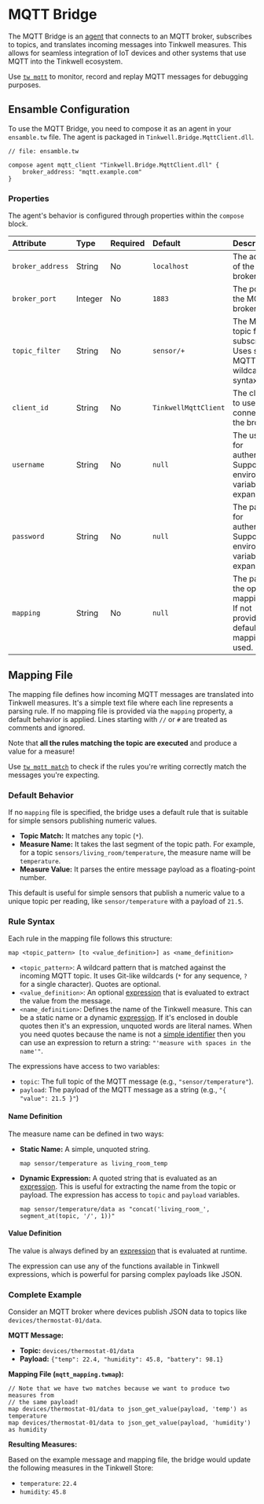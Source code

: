 # MQTT Bridge

The MQTT Bridge is an [agent](./Glossary.md#agent) that connects to an MQTT broker, subscribes to topics, and translates incoming messages into Tinkwell measures. This allows for seamless integration of IoT devices and other systems that use MQTT into the Tinkwell ecosystem.

Use [`tw mqtt`](./CLI.md#tw-mqtt) to monitor, record and replay MQTT messages for debugging purposes.

## Ensamble Configuration

To use the MQTT Bridge, you need to compose it as an agent in your `ensamble.tw` file. The agent is packaged in `Tinkwell.Bridge.MqttClient.dll`.

```tinkwell
// file: ensamble.tw

compose agent mqtt_client "Tinkwell.Bridge.MqttClient.dll" {
    broker_address: "mqtt.example.com"
}
```

### Properties

The agent's behavior is configured through properties within the `compose` block.

| Attribute | Type | Required | Default | Description |
| :--- | :--- | :--- | :--- | :--- |
| `broker_address` | String | No | `localhost` | The address of the MQTT broker. |
| `broker_port` | Integer | No | `1883` | The port of the MQTT broker. |
| `topic_filter` | String | No | `sensor/+` | The MQTT topic filter to subscribe to. Uses standard MQTT wildcard syntax. |
| `client_id` | String | No | `TinkwellMqttClient` | The client ID to use when connecting to the broker. |
| `username` | String | No | `null` | The username for authentication. Supports environment variables expansion. |
| `password` | String | No | `null` | The password for authentication. Supports environment variables expansion. |
| `mapping` | String | No | `null` | The path to the optional mapping file. If not provided, a default mapping is used. |

## Mapping File

The mapping file defines how incoming MQTT messages are translated into Tinkwell measures. It's a simple text file where each line represents a parsing rule. If no mapping file is provided via the `mapping` property, a default behavior is applied. Lines starting with `//` or `#` are treated as comments and ignored.

Note that **all the rules matching the topic are executed** and produce a value for a measure!

Use [`tw mqtt match`](CLI.md#tw-mqtt) to check if the rules you're writing correctly match the messages you're expecting.

### Default Behavior

If no `mapping` file is specified, the bridge uses a default rule that is suitable for simple sensors publishing numeric values.
*   **Topic Match:** It matches any topic (`*`).
*   **Measure Name:** It takes the last segment of the topic path. For example, for a topic `sensors/living_room/temperature`, the measure name will be `temperature`.
*   **Measure Value:** It parses the entire message payload as a floating-point number.

This default is useful for simple sensors that publish a numeric value to a unique topic per reading, like `sensor/temperature` with a payload of `21.5`.

### Rule Syntax

Each rule in the mapping file follows this structure:

```text
map <topic_pattern> [to <value_definition>] as <name_definition>
```

-   `<topic_pattern>`: A wildcard pattern that is matched against the incoming MQTT topic. It uses Git-like wildcards (`*` for any sequence, `?` for a single character). Quotes are optional.
-   `<value_definition>`: An optional [expression](./Expressions.md) that is evaluated to extract the value from the message.
-   `<name_definition>`: Defines the name of the Tinkwell measure. This can be a static name or a dynamic [expression](./Expressions.md). If it's enclosed in double quotes then it's an expression, unquoted words are literal names. When you need quotes because the name is not a [simple identifier](./Glossary.md#simple-identifier) then you can use an expression to return a string: `"'measure with spaces in the name'"`.

The expressions have access to two variables:
*   `topic`: The full topic of the MQTT message (e.g., `"sensor/temperature"`).
*   `payload`: The payload of the MQTT message as a string (e.g., `"{ "value": 21.5 }"`)

#### Name Definition

The measure name can be defined in two ways:

*  **Static Name:** A simple, unquoted string.
    ```text
    map sensor/temperature as living_room_temp
    ```
*  **Dynamic Expression:** A quoted string that is evaluated as an [expression](./Expressions.md). This is useful for extracting the name from the topic or payload. The expression has access to `topic` and `payload` variables.
    ```text
    map sensor/temperature/data as "concat('living_room_', segment_at(topic, '/', 1))"
    ```

#### Value Definition

The value is always defined by an [expression](./Expressions.md) that is evaluated at runtime. 

The expression can use any of the functions available in Tinkwell expressions, which is powerful for parsing complex payloads like JSON.

### Complete Example

Consider an MQTT broker where devices publish JSON data to topics like `devices/thermostat-01/data`.

**MQTT Message:**
-   **Topic:** `devices/thermostat-01/data`
-   **Payload:** `{"temp": 22.4, "humidity": 45.8, "battery": 98.1}`

**Mapping File (`mqtt_mapping.twmap`):**

```text
// Note that we have two matches because we want to produce two measures from
// the same payload!
map devices/thermostat-01/data to json_get_value(payload, 'temp') as temperature
map devices/thermostat-01/data to json_get_value(payload, 'humidity') as humidity
```

**Resulting Measures:**

Based on the example message and mapping file, the bridge would update the following measures in the Tinkwell Store:

-   `temperature`: `22.4`
-   `humidity`: `45.8`
